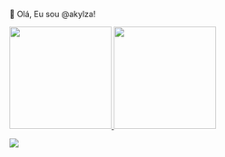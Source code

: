 👋 Olá, Eu sou @akylza!

 <div>
  <a href="https://github.com/akylza">
  <img height="180em" src="https://github-readme-stats.vercel.app/api?username=akylza&show_icons=true&theme=dracula&include_all_commits=true&count_private=true"/>
  <img height="180em" src="https://github-readme-stats.vercel.app/api/top-langs/?username=akylza&layout=compact&langs_count=7&theme=dracula"/>
</div>

  <a href="https://www.linkedin.com/in/akylza" target="_blank"><img src="https://img.shields.io/badge/-LinkedIn-%230077B5?style=for-the-badge&logo=linkedin&logoColor=white" target="_blank"></a> 
